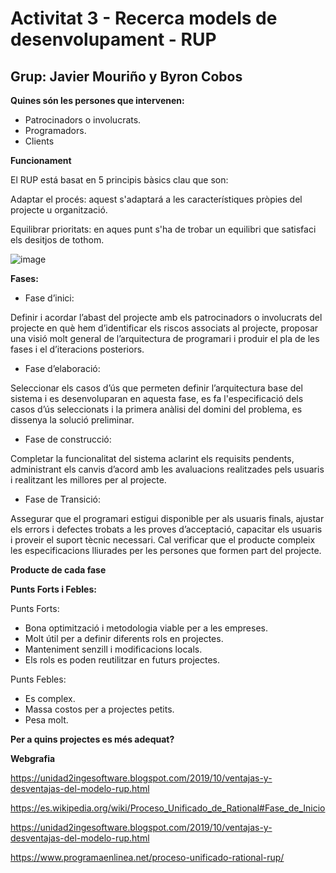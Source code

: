 # Activitat 3 - Recerca models de desenvolupament - RUP

## Grup: Javier Mouriño y Byron Cobos

**Quines són les persones que intervenen:**

- Patrocinadors o involucrats.
- Programadors.
- Clients

**Funcionament**

El RUP está basat en 5 principis bàsics clau que son:

Adaptar el procés: aquest s'adaptará a les característiques pròpies del projecte u organització.

Equilibrar prioritats: en aques punt s'ha de trobar un equilibri que satisfaci els desitjos de tothom.

![image](https://user-images.githubusercontent.com/113586156/200660209-37125070-25fa-4556-9bcc-b87d916753cf.png)




**Fases:**

- Fase d’inici:

Definir i acordar l’abast del projecte amb els patrocinadors o involucrats del projecte en què hem d’identificar els riscos associats al projecte, proposar una visió molt general de l’arquitectura de programari i produir el pla de les fases i el d’iteracions posteriors.

- Fase d’elaboració:

Seleccionar els casos d’ús que permeten definir l’arquitectura base del sistema i es desenvoluparan en aquesta fase, es fa l'especificació dels casos d’ús seleccionats i la primera anàlisi del domini del problema, es dissenya la solució preliminar.

- Fase de construcció:

Completar la funcionalitat del sistema aclarint els requisits pendents, administrant els canvis d’acord amb les avaluacions realitzades pels usuaris i realitzant les millores per al projecte.

- Fase de Transició:

Assegurar que el programari estigui disponible per als usuaris finals, ajustar els errors i defectes trobats a les proves d’acceptació, capacitar els usuaris i proveir el suport tècnic necessari. Cal verificar que el producte compleix les especificacions lliurades per les persones que formen part del projecte.

**Producte de cada fase**



**Punts Forts i Febles:**

Punts Forts:

- Bona optimització i metodologia viable per a les empreses.
- Molt útil per a definir diferents rols en projectes.
- Manteniment senzill i modificacions locals.
- Els rols es poden reutilitzar en futurs projectes.

Punts Febles:

- Es complex.
- Massa costos per a projectes petits.
- Pesa molt.

**Per a quins projectes es més adequat?**



**Webgrafia**

https://unidad2ingesoftware.blogspot.com/2019/10/ventajas-y-desventajas-del-modelo-rup.html

https://es.wikipedia.org/wiki/Proceso_Unificado_de_Rational#Fase_de_Inicio

https://unidad2ingesoftware.blogspot.com/2019/10/ventajas-y-desventajas-del-modelo-rup.html

https://www.programaenlinea.net/proceso-unificado-rational-rup/

